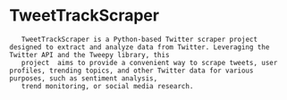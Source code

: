 # TweetTrackScraper


       TweetTrackScraper is a Python-based Twitter scraper project designed to extract and analyze data from Twitter. Leveraging the Twitter API and the Tweepy library, this 
       project  aims to provide a convenient way to scrape tweets, user profiles, trending topics, and other Twitter data for various purposes, such as sentiment analysis, 
       trend monitoring, or social media research.
